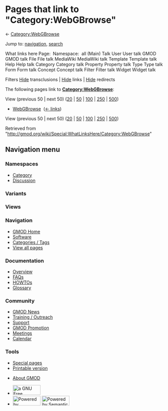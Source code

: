 <div id="mw-page-base" class="noprint">

</div>

<div id="mw-head-base" class="noprint">

</div>

<div id="content" class="mw-body" role="main">

<span id="top"></span>

<div id="mw-js-message" style="display:none;">

</div>



# <span dir="auto">Pages that link to "Category:WebGBrowse"</span>

<div id="bodyContent">

<div id="contentSub">

← <a
href="/mediawiki/index.php?title=Category:WebGBrowse&amp;action=edit&amp;redlink=1"
class="new"
title="Category:WebGBrowse (page does not exist)">Category:WebGBrowse</a>

</div>

<div id="jump-to-nav" class="mw-jump">

Jump to: [navigation](#mw-navigation), [search](#p-search)

</div>

<div id="mw-content-text">

What links here Page:  Namespace:  all (Main) Talk User User talk GMOD
GMOD talk File File talk MediaWiki MediaWiki talk Template Template talk
Help Help talk Category Category talk Property Property talk Type Type
talk Form Form talk Concept Concept talk Filter Filter talk Widget
Widget talk

Filters
[Hide](/mediawiki/index.php?title=Special:WhatLinksHere/Category:WebGBrowse&hidetrans=1 "Special:WhatLinksHere/Category:WebGBrowse")
transclusions \|
[Hide](/mediawiki/index.php?title=Special:WhatLinksHere/Category:WebGBrowse&hidelinks=1 "Special:WhatLinksHere/Category:WebGBrowse")
links \|
[Hide](/mediawiki/index.php?title=Special:WhatLinksHere/Category:WebGBrowse&hideredirs=1 "Special:WhatLinksHere/Category:WebGBrowse")
redirects

The following pages link to **<a
href="/mediawiki/index.php?title=Category:WebGBrowse&amp;action=edit&amp;redlink=1"
class="new"
title="Category:WebGBrowse (page does not exist)">Category:WebGBrowse</a>**:

View (previous 50 \| next 50)
([20](/mediawiki/index.php?title=Special:WhatLinksHere/Category:WebGBrowse&limit=20 "Special:WhatLinksHere/Category:WebGBrowse")
\|
[50](/mediawiki/index.php?title=Special:WhatLinksHere/Category:WebGBrowse&limit=50 "Special:WhatLinksHere/Category:WebGBrowse")
\|
[100](/mediawiki/index.php?title=Special:WhatLinksHere/Category:WebGBrowse&limit=100 "Special:WhatLinksHere/Category:WebGBrowse")
\|
[250](/mediawiki/index.php?title=Special:WhatLinksHere/Category:WebGBrowse&limit=250 "Special:WhatLinksHere/Category:WebGBrowse")
\|
[500](/mediawiki/index.php?title=Special:WhatLinksHere/Category:WebGBrowse&limit=500 "Special:WhatLinksHere/Category:WebGBrowse"))

- [WebGBrowse](/wiki/WebGBrowse "WebGBrowse") ‎
  <span class="mw-whatlinkshere-tools">([←
  links](/mediawiki/index.php?title=Special:WhatLinksHere&target=WebGBrowse "Special:WhatLinksHere"))</span>

View (previous 50 \| next 50)
([20](/mediawiki/index.php?title=Special:WhatLinksHere/Category:WebGBrowse&limit=20 "Special:WhatLinksHere/Category:WebGBrowse")
\|
[50](/mediawiki/index.php?title=Special:WhatLinksHere/Category:WebGBrowse&limit=50 "Special:WhatLinksHere/Category:WebGBrowse")
\|
[100](/mediawiki/index.php?title=Special:WhatLinksHere/Category:WebGBrowse&limit=100 "Special:WhatLinksHere/Category:WebGBrowse")
\|
[250](/mediawiki/index.php?title=Special:WhatLinksHere/Category:WebGBrowse&limit=250 "Special:WhatLinksHere/Category:WebGBrowse")
\|
[500](/mediawiki/index.php?title=Special:WhatLinksHere/Category:WebGBrowse&limit=500 "Special:WhatLinksHere/Category:WebGBrowse"))

</div>

<div class="printfooter">

Retrieved from
"<http://gmod.org/wiki/Special:WhatLinksHere/Category:WebGBrowse>"

</div>

<div id="catlinks" class="catlinks catlinks-allhidden">

</div>

<div class="visualClear">

</div>

</div>

</div>

<div id="mw-navigation">

## Navigation menu

<div id="mw-head">



<div id="left-navigation">

<div id="p-namespaces" class="vectorTabs" role="navigation"
aria-labelledby="p-namespaces-label">

### Namespaces

- <span id="ca-nstab-category"><a
  href="/mediawiki/index.php?title=Category:WebGBrowse&amp;action=edit&amp;redlink=1"
  accesskey="c" title="View the category page [c]">Category</a></span>
- <span id="ca-talk"><a
  href="/mediawiki/index.php?title=Category_talk:WebGBrowse&amp;action=edit&amp;redlink=1"
  accesskey="t"
  title="Discussion about the content page [t]">Discussion</a></span>

</div>

<div id="p-variants" class="vectorMenu emptyPortlet" role="navigation"
aria-labelledby="p-variants-label">

### 

### Variants[](#)

<div class="menu">

</div>

</div>

</div>

<div id="right-navigation">

<div id="p-views" class="vectorTabs emptyPortlet" role="navigation"
aria-labelledby="p-views-label">

### Views

</div>



</div>



</div>

</div>

</div>

<div id="mw-panel">

<div id="p-logo" role="banner">

<a href="/wiki/Main_Page"
style="background-image: url(http://gmod.org/images/GMOD-cogs.png);"
title="Visit the main page"></a>

</div>

<div id="p-Navigation" class="portal" role="navigation"
aria-labelledby="p-Navigation-label">

### Navigation

<div class="body">

- <span id="n-GMOD-Home">[GMOD Home](/wiki/Main_Page)</span>
- <span id="n-Software">[Software](/wiki/GMOD_Components)</span>
- <span id="n-Categories-.2F-Tags">[Categories /
  Tags](/wiki/Categories)</span>
- <span id="n-View-all-pages">[View all
  pages](/wiki/Special:AllPages)</span>

</div>

</div>

<div id="p-Documentation" class="portal" role="navigation"
aria-labelledby="p-Documentation-label">

### Documentation

<div class="body">

- <span id="n-Overview">[Overview](/wiki/Overview)</span>
- <span id="n-FAQs">[FAQs](/wiki/Category:FAQ)</span>
- <span id="n-HOWTOs">[HOWTOs](/wiki/Category:HOWTO)</span>
- <span id="n-Glossary">[Glossary](/wiki/Glossary)</span>

</div>

</div>

<div id="p-Community" class="portal" role="navigation"
aria-labelledby="p-Community-label">

### Community

<div class="body">

- <span id="n-GMOD-News">[GMOD News](/wiki/GMOD_News)</span>
- <span id="n-Training-.2F-Outreach">[Training /
  Outreach](/wiki/Training_and_Outreach)</span>
- <span id="n-Support">[Support](/wiki/Support)</span>
- <span id="n-GMOD-Promotion">[GMOD
  Promotion](/wiki/GMOD_Promotion)</span>
- <span id="n-Meetings">[Meetings](/wiki/Meetings)</span>
- <span id="n-Calendar">[Calendar](/wiki/Calendar)</span>

</div>

</div>

<div id="p-tb" class="portal" role="navigation"
aria-labelledby="p-tb-label">

### Tools

<div class="body">

- <span id="t-specialpages"><a href="/wiki/Special:SpecialPages" accesskey="q"
  title="A list of all special pages [q]">Special pages</a></span>
- <span id="t-print"><a
  href="/mediawiki/index.php?title=Special:WhatLinksHere/Category:WebGBrowse&amp;printable=yes"
  rel="alternate" accesskey="p"
  title="Printable version of this page [p]">Printable version</a></span>

</div>

</div>

</div>

</div>

<div id="footer" role="contentinfo">

- <span id="footer-places-about">[About
  GMOD](/wiki/GMOD:About "GMOD:About")</span>

<!-- -->

- <span id="footer-copyrightico">[<img src="http://www.gnu.org/graphics/gfdl-logo-small.png" width="88"
  height="31" alt="a GNU Free Documentation License" />](http://www.gnu.org/licenses/fdl-1.3.html)</span>
- <span id="footer-poweredbyico">[<img src="/mediawiki/skins/common/images/poweredby_mediawiki_88x31.png"
  width="88" height="31" alt="Powered by MediaWiki" />](//www.mediawiki.org/)
  [<img
  src="/mediawiki/extensions/SemanticMediaWiki/includes/../resources/images/smw_button.png"
  width="88" height="31" alt="Powered by Semantic MediaWiki" />](https://www.semantic-mediawiki.org/wiki/Semantic_MediaWiki)</span>

<div style="clear:both">

</div>

</div>
